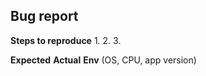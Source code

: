 ## Bug report
**Steps to reproduce**
1.
2.
3.

**Expected**
**Actual**
**Env** (OS, CPU, app version)
